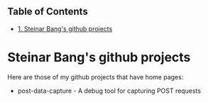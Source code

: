 <div id="table-of-contents">
<h2>Table of Contents</h2>
<div id="text-table-of-contents">
<ul>
<li><a href="#sec-1">1. Steinar Bang's github projects</a></li>
</ul>
</div>
</div>

# Steinar Bang's github projects<a id="sec-1"></a>

Here are those of my github projects that have home pages:

-   post-data-capture - A debug tool for capturing POST requests